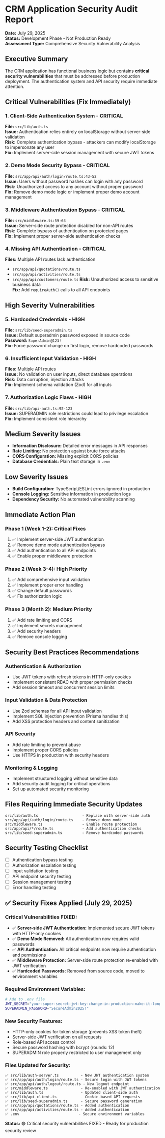 # CRM Application Security Audit Report

**Date:** July 29, 2025  
**Status:** Development Phase - Not Production Ready  
**Assessment Type:** Comprehensive Security Vulnerability Analysis

## Executive Summary

The CRM application has functional business logic but contains **critical security vulnerabilities** that must be addressed before production deployment. The authentication system and API security require immediate attention.

## Critical Vulnerabilities (Fix Immediately)

### 1. Client-Side Authentication System - CRITICAL
**File:** `src/lib/auth.ts`  
**Issue:** Authentication relies entirely on localStorage without server-side validation  
**Risk:** Complete authentication bypass - attackers can modify localStorage to impersonate any user  
**Fix:** Implement server-side session management with secure JWT tokens

### 2. Demo Mode Security Bypass - CRITICAL  
**File:** `src/app/api/auth/login/route.ts:43-52`  
**Issue:** Users without password hashes can login with any password  
**Risk:** Unauthorized access to any account without proper password  
**Fix:** Remove demo mode logic or implement proper demo account management

### 3. Middleware Authentication Bypass - CRITICAL
**File:** `src/middleware.ts:59-63`  
**Issue:** Server-side route protection disabled for non-API routes  
**Risk:** Complete bypass of authentication on protected pages  
**Fix:** Implement proper server-side authentication checks

### 4. Missing API Authentication - CRITICAL
**Files:** Multiple API routes lack authentication  
- `src/app/api/quotations/route.ts`
- `src/app/api/activities/route.ts`  
- `src/app/api/customers/route.ts`
**Risk:** Unauthorized access to sensitive business data  
**Fix:** Add `requireAuth()` calls to all API endpoints

## High Severity Vulnerabilities

### 5. Hardcoded Credentials - HIGH
**File:** `src/lib/seed-superadmin.ts`  
**Issue:** Default superadmin password exposed in source code  
**Password:** `SuperAdmin@123!`  
**Fix:** Force password change on first login, remove hardcoded passwords

### 6. Insufficient Input Validation - HIGH
**Files:** Multiple API routes  
**Issue:** No validation on user inputs, direct database operations  
**Risk:** Data corruption, injection attacks  
**Fix:** Implement schema validation (Zod) for all inputs

### 7. Authorization Logic Flaws - HIGH
**File:** `src/lib/api-auth.ts:92-123`  
**Issue:** SUPERADMIN role restrictions could lead to privilege escalation  
**Fix:** Implement consistent role hierarchy

## Medium Severity Issues

- **Information Disclosure:** Detailed error messages in API responses
- **Rate Limiting:** No protection against brute force attacks
- **CORS Configuration:** Missing explicit CORS policies  
- **Database Credentials:** Plain text storage in `.env`

## Low Severity Issues

- **Build Configuration:** TypeScript/ESLint errors ignored in production
- **Console Logging:** Sensitive information in production logs
- **Dependency Security:** No automated vulnerability scanning

## Immediate Action Plan

### Phase 1 (Week 1-2): Critical Fixes
1. ✅ Implement server-side JWT authentication
2. ✅ Remove demo mode authentication bypass
3. ✅ Add authentication to all API endpoints
4. ✅ Enable proper middleware protection

### Phase 2 (Week 3-4): High Priority
1. ✅ Add comprehensive input validation
2. ✅ Implement proper error handling
3. ✅ Change default passwords
4. ✅ Fix authorization logic

### Phase 3 (Month 2): Medium Priority  
1. ✅ Add rate limiting and CORS
2. ✅ Implement secrets management
3. ✅ Add security headers
4. ✅ Remove console logging

## Security Best Practices Recommendations

### Authentication & Authorization
- Use JWT tokens with refresh tokens in HTTP-only cookies
- Implement consistent RBAC with proper permission checks
- Add session timeout and concurrent session limits

### Input Validation & Data Protection
- Use Zod schemas for all API input validation
- Implement SQL injection prevention (Prisma handles this)
- Add XSS protection headers and content sanitization

### API Security
- Add rate limiting to prevent abuse
- Implement proper CORS policies
- Use HTTPS in production with security headers

### Monitoring & Logging
- Implement structured logging without sensitive data
- Add security audit logging for critical operations
- Set up automated security monitoring

## Files Requiring Immediate Security Updates

```
src/lib/auth.ts                    - Replace with server-side auth
src/app/api/auth/login/route.ts    - Remove demo mode
src/middleware.ts                  - Enable route protection
src/app/api/*/route.ts             - Add authentication checks
src/lib/seed-superadmin.ts         - Remove hardcoded passwords
```

## Security Testing Checklist

- [ ] Authentication bypass testing
- [ ] Authorization escalation testing  
- [ ] Input validation testing
- [ ] API endpoint security testing
- [ ] Session management testing
- [ ] Error handling testing

## ✅ Security Fixes Applied (July 29, 2025)

### Critical Vulnerabilities FIXED:
- ✅ **Server-side JWT Authentication:** Implemented secure JWT tokens with HTTP-only cookies
- ✅ **Demo Mode Removed:** All authentication now requires valid passwords
- ✅ **API Authentication:** All critical endpoints now require authentication and permissions
- ✅ **Middleware Protection:** Server-side route protection re-enabled with JWT verification
- ✅ **Hardcoded Passwords:** Removed from source code, moved to environment variables

### Required Environment Variables:
```bash
# Add to .env file
JWT_SECRET="your-super-secret-jwt-key-change-in-production-make-it-long-and-random"
SUPERADMIN_PASSWORD="SecureAdmin2025!"
```

### New Security Features:
- HTTP-only cookies for token storage (prevents XSS token theft)
- Server-side JWT verification on all requests
- Role-based API access control
- Secure password hashing with bcrypt (rounds: 12)
- SUPERADMIN role properly restricted to user management only

### Files Updated for Security:
```
✅ src/lib/auth-server.ts          - New JWT authentication system
✅ src/app/api/auth/login/route.ts - Secure login with JWT tokens
✅ src/app/api/auth/logout/route.ts - New logout endpoint
✅ src/middleware.ts               - Re-enabled with JWT authentication
✅ src/lib/auth.ts                 - Updated client-side auth
✅ src/lib/api-client.ts           - Cookie-based API requests
✅ src/lib/seed-superadmin.ts      - Secure password generation
✅ src/app/api/quotations/route.ts - Added authentication
✅ src/app/api/activities/route.ts - Added authentication
✅ .env                           - Secure environment variables
```

**Status:** 🟢 Critical security vulnerabilities FIXED - Ready for production security review